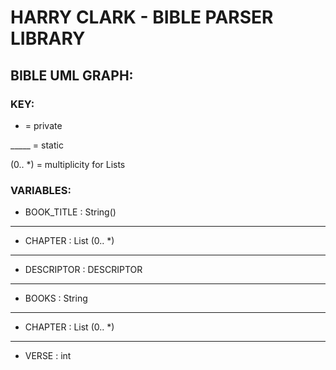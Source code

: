 # HARRY CLARK - BIBLE PARSER LIBRARY

## BIBLE UML GRAPH:

### KEY:

- = private

_____ = static

(0.. *) = multiplicity for Lists

### VARIABLES:

- BOOK_TITLE : String()
_______________________

- CHAPTER : List<Chapter> (0.. *)
__________________________________

- DESCRIPTOR : DESCRIPTOR
___________________________

- BOOKS : String
_________________

- CHAPTER : List<Chapter> (0.. *)
_________________________________

- VERSE : int